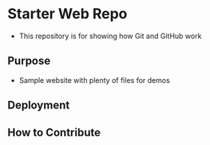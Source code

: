 # Starter Web Repo

* This repository is for showing how Git and GitHub work

## Purpose

* Sample website with plenty of files for demos

## Deployment

## How to Contribute
